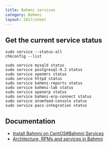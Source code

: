 ```yaml
---
title: Bahmni services
category: Bahmni
layout: 2017/sheet
---
```


## Get the current service status

```
sudo service --status-all
chkconfig --list

sudo service mysqld status
sudo service postgresql-9.2 status
sudo service openmrs status
sudo service httpd status
sudo service bahmni-reports status
sudo service bahmni-lab status
sudo service openerp status
sudo service bahmni-erp-connect status
sudo service atomfeed-console status
sudo service pacs-integration status
```

## Documentation
- [Install Bahmni on CentOS#Bahmni Services](https://bahmni.atlassian.net/wiki/spaces/BAH/pages/33128505/Install+Bahmni+on+CentOS#InstallBahmnionCentOS-BahmniServices)
- [Architecture, RPMs and services in Bahmni](https://bahmni.atlassian.net/wiki/spaces/BAH/pages/114316310/Architecture+RPMs+and+services+in+Bahmni)

